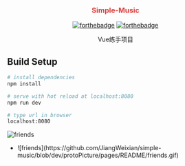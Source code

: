 <div align="center">
<h3 style="color: #dd3f3c">Simple-Music</h3>

[![forthebadge](https://forthebadge.com/images/badges/made-with-vue.svg)](https://forthebadge.com)
[![forthebadge](https://forthebadge.com/images/badges/makes-people-smile.svg)](https://forthebadge.com)

<p>Vue练手项目</p>
</div>


## Build Setup

``` bash
# install dependencies
npm install

# serve with hot reload at localhost:8080
npm run dev

# type url in browser
localhost:8080
```

![friends](https://github.com/JiangWeixian/simple-music/blob/dev/protoPicture/pages/README/friends.gif)

<ul style="display: flex;">
   <li>
      ![friends](https://github.com/JiangWeixian/simple-music/blob/dev/protoPicture/pages/README/friends.gif)
   </li>
</ul>